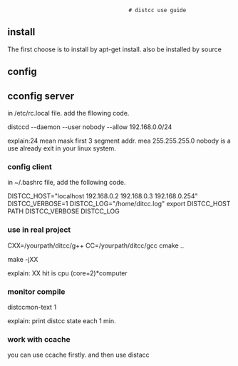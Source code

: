                                           # distcc use guide 
## install
  The first choose is to install by apt-get install. also be installed by source

## config

## cconfig server

   in /etc/rc.local file. add the fllowing code.

   distccd --daemon --user nobody --allow 192.168.0.0/24

   explain:24 mean mask first 3 segment addr. mea 255.255.255.0
           nobody is a use already exit in your linux system.

### config client

  in ~/.bashrc file, add the following code.

  DISTCC_HOST="localhost 192.168.0.2 192.168.0.3 192.168.0.254"
  DISTCC_VERBOSE=1
  DISTCC_LOG="/home/ditcc.log"
  export DISTCC_HOST PATH DISTCC_VERBOSE DISTCC_LOG

### use in real project

  CXX=/yourpath/ditcc/g++
  CC=/yourpath/ditcc/gcc
  cmake ..

  make -jXX

  explain: XX hit is cpu (core+2)*computer

### monitor compile
  distccmon-text 1

  explain: print distcc state each 1 min.

### work with ccache
  you can use ccache firstly. and then use distacc
